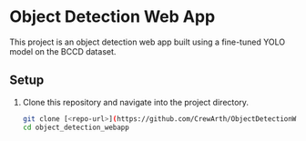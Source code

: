 # Object Detection Web App

This project is an object detection web app built using a fine-tuned YOLO model on the BCCD dataset.

## Setup

1. Clone this repository and navigate into the project directory.
   ```bash
   git clone [<repo-url>](https://github.com/CrewArth/ObjectDetectionWebApp)
   cd object_detection_webapp
